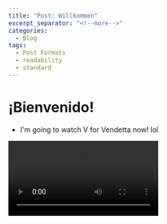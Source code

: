 ```yaml
---
title: "Post: Willkommen"
excerpt_separator: "<!--more-->"
categories:
  - Blog
tags:
  - Post Formats
  - readability
  - standard
---
```

# ¡Bienvenido!
- I'm going to watch V for Vendetta now! lol
<video controls>
  <source src="assets/images/vv.webm" type="video/vp8">
    Your browser does not support HTML video.
</video>
